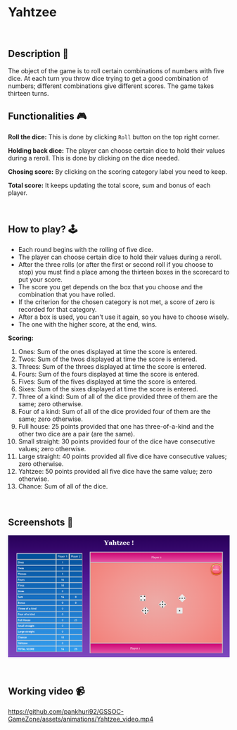 # **Yahtzee** 
<br>

## **Description 📃**

The object of the game is to roll certain combinations of numbers with five dice. At each turn you throw dice trying to get a good combination of numbers; different combinations give different scores. The game takes thirteen turns. 

## **Functionalities 🎮**

**Roll the dice:** This is done by clicking `Roll` button on the top right corner.

**Holding back dice:** The player can choose certain dice to hold their values during a reroll. This is done by clicking on the dice needed.

**Chosing score:** By clicking on the scoring category label you need to keep.

**Total score:** It keeps updating the total score, sum and bonus of each player.

<br>

## **How to play? 🕹️**

- Each round begins with the rolling of five dice.
- The player can choose certain dice to hold their values during a reroll.
- After the three rolls (or after the first or second roll if you choose to stop) you must find a place among the thirteen boxes in the scorecard to put your score. 
- The score you get depends on the box that you choose and the combination that you have rolled. 
- If the criterion for the chosen category is not met, a score of zero is recorded for that category.
- After a box is used, you can't use it again, so you have to choose wisely. 
- The one with the higher score, at the end, wins.

**Scoring:** 
1. Ones: Sum of the ones displayed at time the score is entered.
2. Twos: Sum of the twos displayed at time the score is entered.
3. Threes: Sum of the threes displayed at time the score is entered.
4. Fours: Sum of the fours displayed at time the score is entered.
5. Fives: Sum of the fives displayed at time the score is entered.
6. Sixes: Sum of the sixes displayed at time the score is entered.
7. Three of a kind: Sum of all of the dice provided three of them are the same; zero otherwise.
8. Four of a kind: Sum of all of the dice provided four of them are the same; zero otherwise.
9. Full house: 25 points provided that one has three-of-a-kind and the other two dice are a pair (are the same).
10. Small straight: 30 points provided four of the dice have consecutive values; zero otherwise.
11. Large straight: 40 points provided all five dice have consecutive values; zero otherwise.
12. Yahtzee: 50 points provided all five dice have the same value; zero otherwise.
13. Chance: Sum of all of the dice.

<br>

## **Screenshots 📸**

![Yahtzee](/assets/images/Yahtzee.png)

<br>

## **Working video 📹**


https://github.com/pankhuri92/GSSOC-GameZone/assets/animations/Yahtzee_video.mp4


